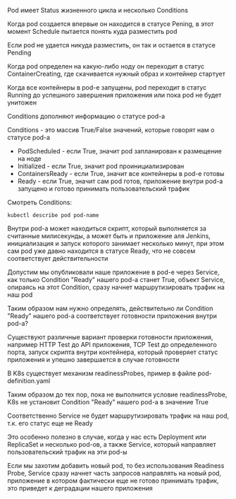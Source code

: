 Pod имеет Status жизненного цикла и несколько Conditions

Когда pod создается впервые он находится в статусе Pening, в этот момент Schedule пытается понять куда разместить pod

Если pod не удается никуда разместить, он так и остается в статусе Pending

Когда pod определен на какую-либо ноду он переходит в статус ContainerCreating, где скачивается нужный образ и контейнер стартует

Когда все контейнеры в pod-е запущены, pod переходит в статус Running до успешного завершения приложения или пока pod не будет унитожен

Conditions дополняют информацию о статусе pod-а

Conditions - это массив True/False значений, которые говорят нам о статусе pod-а

- PodScheduled - если True, значит pod запланирован к размещение на ноде
- Initialized - если True, значит pod проинициализирован
- ContainersReady - если True, значит все контейнеры в pod-е готовы
- Ready - если True, значит сам pod готов, приложение внутри pod-а запущено и готово принимать пользовательский трафик

Смотреть Conditions:

`kubectl describe pod pod-name`

Внутри pod-а может находиться скрипт, который выполняется за считанные милисекунды, а может быть и приложение аля Jenkins, инициализация и запуск которого занимает несколько минут, при этом сам pod уже давно находится в статусе Ready, что не совсем соответствует действительности

Допустим мы опубликовали наше приложение в pod-е через Service, как только Condition "Ready" нашего pod-а станет True, объект Service, опираясь на этот Condition, сразу начнет маршрутизировать трафик на наш pod

Таким образом нам нужно определять, действительно ли Condition "Ready" нашего pod-а соответствует готовности приложения внутри pod-а?

Существуют различные вариант проверки готовности приложения, например HTTP Test до API приложения, TCP Test до определенного порта, запуск скрипта внутри контейнера, который проверяет статус приложения и упешно завершается в случае готовности

В K8s существует механизм readinessProbes, пример в файле pod-definition.yaml

Таким образом до тех пор, пока не выполнится условие readinessProbe, K8s не установит Condition "Ready" нашего pod-а в значение True

Соответственно Service не будет маршрутизировать трафик на наш pod, т.к. его статус еще не Ready

Это особенно полезно в случае, когда у нас есть Deployment или ReplicaSet и несколько pod-ов, а также Service, который направляет пользовательский трафик на эти pod-ы

Если мы захотим добавить новый pod, то без использования Readiness Probe, Service сразу начнет часть запросов направлять на новый pod, приложение в котором фактически еще не готово принимать трафик, это приведет к деградации нашего приложения
